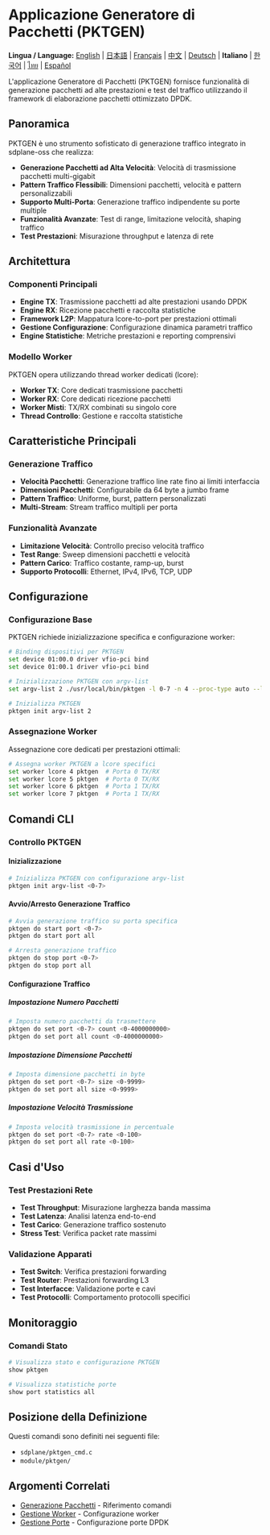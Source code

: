 # Applicazione Generatore di Pacchetti (PKTGEN)

**Lingua / Language:** [English](../packet-generator-application.md) | [日本語](../ja/packet-generator-application.md) | [Français](../fr/packet-generator-application.md) | [中文](../zh/packet-generator-application.md) | [Deutsch](../de/packet-generator-application.md) | **Italiano** | [한국어](../ko/packet-generator-application.md) | [ไทย](../th/packet-generator-application.md) | [Español](../es/packet-generator-application.md)

L'applicazione Generatore di Pacchetti (PKTGEN) fornisce funzionalità di generazione pacchetti ad alte prestazioni e test del traffico utilizzando il framework di elaborazione pacchetti ottimizzato DPDK.

## Panoramica

PKTGEN è uno strumento sofisticato di generazione traffico integrato in sdplane-oss che realizza:
- **Generazione Pacchetti ad Alta Velocità**: Velocità di trasmissione pacchetti multi-gigabit
- **Pattern Traffico Flessibili**: Dimensioni pacchetti, velocità e pattern personalizzabili
- **Supporto Multi-Porta**: Generazione traffico indipendente su porte multiple
- **Funzionalità Avanzate**: Test di range, limitazione velocità, shaping traffico
- **Test Prestazioni**: Misurazione throughput e latenza di rete

## Architettura

### Componenti Principali
- **Engine TX**: Trasmissione pacchetti ad alte prestazioni usando DPDK
- **Engine RX**: Ricezione pacchetti e raccolta statistiche
- **Framework L2P**: Mappatura lcore-to-port per prestazioni ottimali
- **Gestione Configurazione**: Configurazione dinamica parametri traffico
- **Engine Statistiche**: Metriche prestazioni e reporting comprensivi

### Modello Worker
PKTGEN opera utilizzando thread worker dedicati (lcore):
- **Worker TX**: Core dedicati trasmissione pacchetti
- **Worker RX**: Core dedicati ricezione pacchetti
- **Worker Misti**: TX/RX combinati su singolo core
- **Thread Controllo**: Gestione e raccolta statistiche

## Caratteristiche Principali

### Generazione Traffico
- **Velocità Pacchetti**: Generazione traffico line rate fino ai limiti interfaccia
- **Dimensioni Pacchetti**: Configurabile da 64 byte a jumbo frame
- **Pattern Traffico**: Uniforme, burst, pattern personalizzati
- **Multi-Stream**: Stream traffico multipli per porta

### Funzionalità Avanzate
- **Limitazione Velocità**: Controllo preciso velocità traffico
- **Test Range**: Sweep dimensioni pacchetti e velocità
- **Pattern Carico**: Traffico costante, ramp-up, burst
- **Supporto Protocolli**: Ethernet, IPv4, IPv6, TCP, UDP

## Configurazione

### Configurazione Base
PKTGEN richiede inizializzazione specifica e configurazione worker:

```bash
# Binding dispositivi per PKTGEN
set device 01:00.0 driver vfio-pci bind
set device 01:00.1 driver vfio-pci bind

# Inizializzazione PKTGEN con argv-list
set argv-list 2 ./usr/local/bin/pktgen -l 0-7 -n 4 --proc-type auto --log-level 7 --file-prefix pg -- -v -T -P -l pktgen.log -m [4:5].0 -m [6:7].1 -f themes/black-yellow.theme

# Inizializza PKTGEN
pktgen init argv-list 2
```

### Assegnazione Worker
Assegnazione core dedicati per prestazioni ottimali:

```bash
# Assegna worker PKTGEN a lcore specifici
set worker lcore 4 pktgen  # Porta 0 TX/RX
set worker lcore 5 pktgen  # Porta 0 TX/RX
set worker lcore 6 pktgen  # Porta 1 TX/RX
set worker lcore 7 pktgen  # Porta 1 TX/RX
```

## Comandi CLI

### Controllo PKTGEN

#### Inizializzazione
```bash
# Inizializza PKTGEN con configurazione argv-list
pktgen init argv-list <0-7>
```

#### Avvio/Arresto Generazione Traffico
```bash
# Avvia generazione traffico su porta specifica
pktgen do start port <0-7>
pktgen do start port all

# Arresta generazione traffico
pktgen do stop port <0-7>
pktgen do stop port all
```

#### Configurazione Traffico

##### Impostazione Numero Pacchetti
```bash
# Imposta numero pacchetti da trasmettere
pktgen do set port <0-7> count <0-4000000000>
pktgen do set port all count <0-4000000000>
```

##### Impostazione Dimensione Pacchetti
```bash
# Imposta dimensione pacchetti in byte
pktgen do set port <0-7> size <0-9999>
pktgen do set port all size <0-9999>
```

##### Impostazione Velocità Trasmissione
```bash
# Imposta velocità trasmissione in percentuale
pktgen do set port <0-7> rate <0-100>
pktgen do set port all rate <0-100>
```

## Casi d'Uso

### Test Prestazioni Rete
- **Test Throughput**: Misurazione larghezza banda massima
- **Test Latenza**: Analisi latenza end-to-end
- **Test Carico**: Generazione traffico sostenuto
- **Stress Test**: Verifica packet rate massimi

### Validazione Apparati
- **Test Switch**: Verifica prestazioni forwarding
- **Test Router**: Prestazioni forwarding L3
- **Test Interfacce**: Validazione porte e cavi
- **Test Protocolli**: Comportamento protocolli specifici

## Monitoraggio

### Comandi Stato
```bash
# Visualizza stato e configurazione PKTGEN
show pktgen

# Visualizza statistiche porte
show port statistics all
```

## Posizione della Definizione

Questi comandi sono definiti nei seguenti file:
- `sdplane/pktgen_cmd.c`
- `module/pktgen/`

## Argomenti Correlati

- [Generazione Pacchetti](packet-generation.md) - Riferimento comandi
- [Gestione Worker](worker-management.md) - Configurazione worker
- [Gestione Porte](port-management.md) - Configurazione porte DPDK